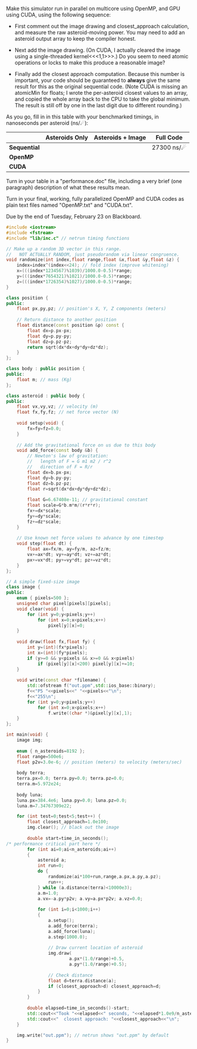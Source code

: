 Make this simulator run in parallel on multicore using OpenMP, and GPU using CUDA, using the following sequence:

*   First comment out the image drawing and closest_approach calculation, and measure the raw asteroid-moving power.  You may need to add an asteroid output array to keep the compiler honest.

*   Next add the image drawing.  (On CUDA, I actually cleared the image using a single-threaded kernel<<<1,1>>>.)  Do you seem to need atomic operations or locks to make this produce a reasonable image?

*   Finally add the closest approach computation.  Because this number is important, your code should be guaranteed to **always** give the same result for this as the original sequential code.  (Note CUDA is missing an atomicMin for floats; I wrote the per-asteroid closest values to an array, and copied the whole array back to the CPU to take the global minimum.  The result is still off by one in the last digit due to different rounding.)

As you go, fill in in this table with your benchmarked timings, in nanoseconds per asteroid (ns/☄):

|                | Asteroids Only | Asteroids + Image |     Full Code |
|----------------|----------------|-------------------|---------------|
| **Sequential** |                |                   | 27300 ns/☄   |
|   **OpenMP**   |                |                   |               |
|    **CUDA**    |                |                   |               |

Turn in your table in a "performance.doc" file, including a very brief (one paragraph) description of what these results mean.

Turn in your final, working, fully parallelized OpenMP and CUDA codes as plain text files named "OpenMP.txt" and "CUDA.txt".

Due by the end of Tuesday, February 23 on Blackboard.

```cpp
#include <iostream>
#include <fstream>
#include "lib/inc.c" // netrun timing functions

// Make up a random 3D vector in this range.
//   NOT ACTUALLY RANDOM, just pseudorandom via linear congruence.
void randomize(int index,float range,float &x,float &y,float &z) {
    index=index^(index<<24); // fold index (improve whitening)
    x=(((index*1234567)%1039)/1000.0-0.5)*range;
    y=(((index*7654321)%1021)/1000.0-0.5)*range;
    z=(((index*1726354)%1027)/1000.0-0.5)*range;
}

class position {
public:
    float px,py,pz; // position's X, Y, Z components (meters)
    
    // Return distance to another position
    float distance(const position &p) const {
        float dx=p.px-px;
        float dy=p.py-py;
        float dz=p.pz-pz;
        return sqrt(dx*dx+dy*dy+dz*dz);
    }
};

class body : public position {
public:
    float m; // mass (Kg)
};

class asteroid : public body {
public:
    float vx,vy,vz; // velocity (m)
    float fx,fy,fz; // net force vector (N)
    
    void setup(void) {
        fx=fy=fz=0.0;
    }
    
    // Add the gravitational force on us due to this body
    void add_force(const body &b) {
        // Newton's law of gravitation:
        //   length of F = G m1 m2 / r^2
        //   direction of F = R/r
        float dx=b.px-px;
        float dy=b.py-py;
        float dz=b.pz-pz;
        float r=sqrt(dx*dx+dy*dy+dz*dz);
        
        float G=6.67408e-11; // gravitational constant
        float scale=G*b.m*m/(r*r*r);
        fx+=dx*scale;
        fy+=dy*scale;
        fz+=dz*scale;
    }
    
    // Use known net force values to advance by one timestep
    void step(float dt) {
        float ax=fx/m, ay=fy/m, az=fz/m;
        vx+=ax*dt; vy+=ay*dt; vz+=az*dt;
        px+=vx*dt; py+=vy*dt; pz+=vz*dt;
    }
};

// A simple fixed-size image
class image {
public:
    enum { pixels=500 };
    unsigned char pixel[pixels][pixels];
    void clear(void) {
        for (int y=0;y<pixels;y++)
            for (int x=0;x<pixels;x++) 
                pixel[y][x]=0;
    }
    
    void draw(float fx,float fy) {
        int y=(int)(fx*pixels);
        int x=(int)(fy*pixels);
        if (y>=0 && y<pixels && x>=0 && x<pixels)
            if (pixel[y][x]<200) pixel[y][x]+=10;
    }
    
    void write(const char *filename) {
        std::ofstream f("out.ppm",std::ios_base::binary);
        f<<"P5 "<<pixels<<" "<<pixels<<"\n";
        f<<"255\n";
        for (int y=0;y<pixels;y++)
            for (int x=0;x<pixels;x++) 
                f.write((char *)&pixel[y][x],1);
    }
};

int main(void) {
    image img;
    
    enum { n_asteroids=8192 };
    float range=500e6;
    float p2v=3.0e-6; // position (meters) to velocity (meters/sec)
    
    body terra; 
    terra.px=0.0; terra.py=0.0; terra.pz=0.0; 
    terra.m=5.972e24;
    
    body luna;
    luna.px=384.4e6; luna.py=0.0; luna.pz=0.0;
    luna.m=7.34767309e22;

    for (int test=0;test<5;test++) {
        float closest_approach=1.0e100;
        img.clear(); // black out the image
    
        double start=time_in_seconds();
/* performance critical part here */
        for (int ai=0;ai<n_asteroids;ai++)
        {
            asteroid a;
            int run=0;
            do {
                randomize(ai*100+run,range,a.px,a.py,a.pz);
                run++;
            } while (a.distance(terra)<10000e3);
            a.m=1.0;
            a.vx=-a.py*p2v; a.vy=a.px*p2v; a.vz=0.0;
            
            for (int i=0;i<1000;i++)
            {
                a.setup();
                a.add_force(terra);
                a.add_force(luna);
                a.step(1000.0);
                
                // Draw current location of asteroid
                img.draw(
                        a.px*(1.0/range)+0.5,
                        a.py*(1.0/range)+0.5);
                
                // Check distance
                float d=terra.distance(a);
                if (closest_approach>d) closest_approach=d;
            }
        }
        
        double elapsed=time_in_seconds()-start;
        std::cout<<"Took "<<elapsed<<" seconds, "<<elapsed*1.0e9/n_asteroids<<" ns/asteroid\n";
        std::cout<<"  closest approach: "<<closest_approach<<"\n";
    }

    img.write("out.ppm"); // netrun shows "out.ppm" by default
}
```